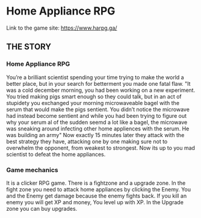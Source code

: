 # Home Appliance RPG
Link to the game site:
https://www.harpg.ga/

<h2>THE STORY</h2>

<h3>Home Appliance RPG</h3>

You’re a brilliant scientist spending your time trying to make the world a better place, 
but in your search for betterment you made one fatal flaw. 
"It was a cold december morning, you had been working on a new experiment. 
You tried making pigs smart enough so they could talk, 
but in an act of stupidety you exchanged your morning microwaveable bagel with the serum that would make the pigs sentient. 
You didn’t notice the microwave had instead become sentient and while you had been trying to figure out why your serum al of the sudden seemd a lot like a bagel, 
the microwave was sneaking around infecting other home appliences with the serum. 
He was building an army" Now exactly 15 minutes later they attack with the best strategy they have, 
attacking one by one making sure not to overwhelm the opponent, 
from weakest to strongest. 
Now its up to you mad scientist to defeat the home appliances. 

<h3>Game mechanics</h3>

It is a clicker RPG game.
There is a fightzone and a upgrade zone.
In the fight zone you need to attack home appliances by clicking the Enemy.
You and the Enemy get damage because the enemy fights back.
If you kill an enemy you will get XP and money, You level up with XP.
In the Upgrade zone you can buy upgrades.
